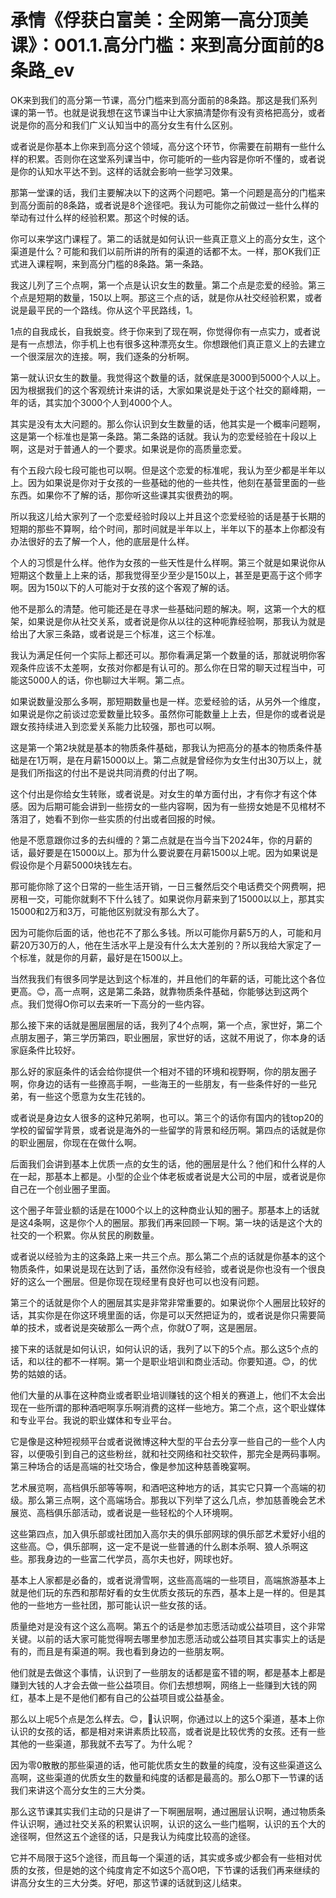# 承情《俘获白富美：全网第一高分顶美课》：001.1.高分门槛：来到高分面前的8条路_ev

OK来到我们的高分第一节课，高分门槛来到高分面前的8条路。那这是我们系列课的第一节。也就是说我想在这节课当中让大家搞清楚你有没有资格把高分，或者说是你的高分和我们广义认知当中的高分女生有什么区别。

或者说是你基本上你来到高分这个领域，高分这个环节，你需要在前期有一些什么样的积累。否则你在这堂系列课当中，你可能听的一些内容是你听不懂的，或者说是你的认知水平达不到。这样的话就会影响一些学习效果。

那第一堂课的话，我们主要解决以下的这两个问题吧。第一个问题是高分的门槛来到高分面前的8条路，或者说是8个途径吧。我认为可能你之前做过一些什么样的举动有过什么样的经验积累。那这个时候的话。

你可以来学这门课程了。第二的话就是如何认识一些真正意义上的高分女生，这个渠道是什么？可能和我们以前所讲的所有的渠道的话都不太。一样，那OK我们正式进入课程啊，来到高分门槛的8条路。第一条路。

我这儿列了三个点啊，第一个点是认识女生的数量。第二个点是恋爱的经验。第三个点是短期的数量，150以上啊。那这三个点的话，就是你从社交经验积累，或者说是最平民的一个路线。你从这个平民路线，1。

1点的自我成长，自我蜕变。终于你来到了现在啊，你觉得你有一点实力，或者说是有一点想法，你手机上也有很多这种漂亮女生。你想跟他们真正意义上的去建立一个很深层次的连接。啊，我们逐条的分析啊。

第一就认识女生的数量。我觉得这个数量的话，就保底是3000到5000个人以上。因为根据我们的这个客观统计来讲的话，大家如果说是处于这个社交的巅峰期，一年的话，其实加个3000个人到4000个人。

其实是没有太大问题的。那么你认识到女生数量的话，他其实是一个概率问题啊，这是第一个标准也是第一条路。第二条路的话就。我认为的恋爱经验在十段以上啊，这是对于普通人的一个要求。如果说是你的高质量恋爱。

有个五段六段七段可能也可以啊。但是这个恋爱的标准呢，我认为至少都是半年以上。因为如果说是你对于女孩的一些基础的他的一些共性，他刻在基营里面的一些东西。如果你不了解的话，那你听这些课其实很费劲的啊。

所以我这儿给大家列了一个恋爱经验时段以上并且这个恋爱经验的话是基于长期的短期的那些不算啊，给个时间，那时间就是半年以上，半年以下的基本上你都没有办法很好的去了解一个人，他的底层是什么样。

个人的习惯是什么样。他作为女孩的一些天性是什么样啊。第三个就是如果说你从短期这个数量上上来的话，那我觉得至少至少是150以上，甚至是更高于这个师字啊。因为150以下的人可能对于女孩的这个客观了解的话。

他不是那么的清楚。他可能还是在寻求一些基础问题的解决。啊，这第一个大的框架，如果说是你从社交关系，或者说是你从以往的这种呃靠经验啊，那我认为就是给出了大家三条路，或者说是三个标准，这三个标准。

我认为满足任何一个实际上都还可以。那你看满足第一个数量的话，那就说明你客观条件应该不太差啊，女孩对你都是有认可的。那么你在日常的聊天过程当中，可能这5000人的话，你也聊过大半啊。第二点。

如果说数量没那么多啊，那短期数量也是一样。恋爱经验的话，从另外一个维度，如果说是你之前谈过恋爱数量比较多。虽然你可能数量上上去，但是你的或者说是跟女孩持续进入到恋爱关系能力比较强，那也可以啊。

这是第一个第2块就是基本的物质条件基础，那我认为把高分的基本的物质条件基础是在1万啊，是在月薪15000以上。第二点就是曾经你为女生付出30万以上，就是我们所指这的付出不是说共同消费的付出了啊。

这个付出是你给女生转账，或者说是。对女生的单方面付出，才有你才有这个体感。因为后期可能会讲到一些捞女的一些内容啊，因为有一些捞女她是不见棺材不落泪了，她看不到你一些实质的付出或者回报的时候。

他是不愿意跟你过多的去纠缠的？第二点就是在当今当下2024年，你的月薪的话，最好要是在15000以上。那为什么要说要在月薪1500以上呢。因为如果说是假设你是个月薪5000块钱左右。

那可能你除了这个日常的一些生活开销，一日三餐然后交个电话费交个网费啊，把房租一交，可能你就剩不下什么钱了。如果说你月薪来到了15000以以上，那其实15000和2万和3万，可能他区别就没有那么大了。

因为可能你后面的话，他也花不了那么多钱。所以可能你月薪5万的人，可能和月薪20万30万的人，他在生活水平上是没有什么太大差别的？所以我给大家定了一个标准，就是你的月薪，最好是在1500以上。

当然我我们有很多同学是达到这个标准的，并且他们的年薪的话，可能比这个各位更高。😊，高一点啊，这是第二条路，就靠物质条件基础，你能够达到这两个点。我们觉得O你可以去来听一下高分的一些内容。

那么接下来的话就是圈层圈层的话，我列了4个点啊，第一个点，家世好，第二个点朋友圈子，第三学历第四，职业圈层，家世好的话，这就不用说了，你本身的话家庭条件比较好。

那么好的家庭条件的话会给你提供一个相对不错的环境和视野啊，你的朋友圈子啊，你身边的话有一些撩高手啊，一些海王的一些朋友，有一些条件好的一些兄弟，有一些这个愿意为女生花钱的。

或者说是身边女人很多的这种兄弟啊，也可以。第三个的话你有国内的钱top20的学校的留留学背景，或者说是海外的一些留学的背景和经历啊。第四点的话就是你的职业圈层，你现在在做什么啊。

后面我们会讲到基本上优质一点的女生的话，他的圈层是什么？他们和什么样的人在一起，那基本上都是。小型的企业个体老板或者说是大公司的中层，或者说是你自己在一个创业圈子里面。

这个圈子年营业额的话是在1000个以上的这种商业认知的圈子。那基本上的话就是这4条啊，这是你个人的圈层。那我们再来回顾一下啊。第一块的话是这个大的社交的一个积累。你从贫民的刷数量。

或者说以经验为主的这条路上来一共三个点。那么第二个点的话就是你基本的这个物质条件，如果说是现在达到了话，虽然你没有经验，或者说是你也没有一个很良好的这么一个圈层。但是你现在现经里有良好也可以也没有问题。

第三个的话就是你个人的圈层其实是非常非常重要的。如果说你个人圈层比较好的话，其实你是在你这环境里面的话，你是可以天然把证为的，或者说是你只需要简单的技术，或者说是突破那么一两个点，你就O了啊，这是圈层。

接下来的话就是如何认识，如何认识的话，我列了以下的5个点。那么这5个点的话，和以往的都不一样啊。第一个是职业培训和商业活动。你要知道。😊，的优势的姑娘的话。

他们大量的从事在这种商业或者职业培训赚钱的这个相关的赛道上，他们不太会出现在一些所谓的那种酒吧啊享乐啊消费的这样一些地方。第二个点，这个职业媒体和专业平台。我说的职业媒体和专业平台。

它是像是这种短视频平台或者说微博这种大型的平台去分享一些自己的一些个人内容，以便吸引到自己的这些粉丝，就和社交网络和社交软件，那完全是两码事啊。第三种场合的话是高端的社交场合，像是参加这种慈善晚宴啊。

艺术展览啊，高档俱乐部等等啊，和酒吧这种地方的话，其实它只算一个高端的初级。那么第三点啊，这个高端场合。那我以下列举了这么几点，参加慈善晚会艺术展览、高档俱乐部活动，或者说是一些轻松的个人环境啊。

这些第四点，加入俱乐部或社团加入高尔夫的俱乐部网球的俱乐部艺术爱好小组的这些高。😊，俱乐部啊，这一定不是说一些普通的什么剧本杀啊、狼人杀啊这些。那我身边的一些富二代学员，高尔夫也好，网球也好。

基本上人家都是必备的，或者说滑雪啊，这些高高端的一些项目，高端旅游基本上就是他们玩的东西和那帮好看的女生优质女孩玩的东西，基本上是一样的。但是其他的一些地方一些社团，那可能认识一些女孩的话。

质量绝对是没有这个这么高啊。第五个的话是参加志愿活动或公益项目，这个非常关键。以前的话大家可能觉得啊去哪里参加志愿活动或公益项目其实事实上的话是有的，而且是有渠道的啊。我也看到身边的一些朋友啊。

他们就是去做这个事情，认识到了一些朋友的话都是蛮不错的啊，都是基本上都是赚到大钱的人才会去做一些公益项目。你们去想想啊，网络上一些赚到大钱的网红，基本上是不是他们都有自己的公益项目或公益基金。

那么以上呢5个点是怎么样去。😊，🎼认识啊，你通过以上的这5个渠道，基本上你认识的女孩的话，都是相对来讲素质比较高，或者说是比较优秀的女孩。还有一些其他的一些渠道，那我就不去写了。为什么呢？

因为零0散散的那些渠道的话，他可能优质女生的数量的纯度，没有这些渠道这么高啊，这些渠道的优质女生的数量和纯度的话都是最高的。那么O那下一节课的话我们来讲这个高分女生的三大分类。

那么这节课其实我们主动的只是讲了一下啊圈层啊，通过圈层认识啊，通过物质条件认识啊，通过社交关系的积累认识啊，认识的这么一些门槛啊，认识的五个大的途径啊，但然这五个途径的话，只是我认为纯度比较高的途径。

它并不局限于这5个途径，而且每一个渠道的话，其实或多或少都会有一些相对优质的女孩，但是她的这个纯度肯定不如这5个高O吧，下节课的话我们再来继续的讲高分女生的三大分类。好吧，那这节课的话就到这儿结束。

